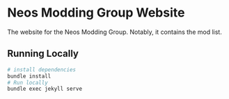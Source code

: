 # Neos Modding Group Website

The website for the Neos Modding Group. Notably, it contains the mod list.

## Running Locally

```bash
# install dependencies
bundle install
# Run locally
bundle exec jekyll serve
```
